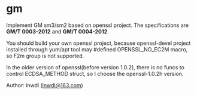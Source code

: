 # gm
Implement GM sm3/sm2 based on openssl project.
The specifications are **GM/T 0003-2012** and **GM/T 0004-2012**.

You should build your own openssl project, because openssl-devel project 
installed through yum/apt tool may #defined OPENSSL_NO_EC2M macro, 
so F2m group is not supported.

In the older version of openssl(before version 1.0.2), there is no funcs 
to control ECDSA_METHOD struct, so I choose the openssl-1.0.2h version. 

Author: lnwdl (lnwdl@163.com)
